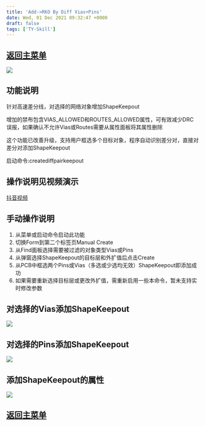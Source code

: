 ```yaml
---
title: 'Add->RKO By Diff Vias+Pins'
date: Wed, 01 Dec 2021 09:32:47 +0000
draft: false
tags: ['TY-Skill']
---
```


[返回主菜单](https://a1024.synology.me:1024/?p=2217)
-----------------------------------------------

![](https://a1024.synology.me:222/images/blog2022/%E9%AB%98%E9%80%9F%E5%B7%AE%E5%88%86%E9%93%BE%E8%B7%AF%E4%BC%98%E5%8C%96%E9%98%BB%E6%8A%97%E4%BC%98%E5%8C%96%20%E6%8E%8F%E7%A9%BA%E9%93%9C%E7%9A%AE%E5%A4%84%E7%90%86.jpg)

功能说明
----

针对高速差分线，对选择的网络对象增加ShapeKeepout

增加的禁布包含VIAS\_ALLOWED和ROUTES\_ALLOWED属性，可有效减少DRC误报，如果确认不允许Vias或Routes需要从属性面板将其属性删除

这个功能已改善升级，支持用户框选多个目标对象，程序自动识别差分对，直接对差分对添加ShapeKeepout

启动命令:creatediffpairkeepout

操作说明见视频演示
---------

[抖音视频](https://v.douyin.com/FTxora2/)

手动操作说明
------

1.  从菜单或启动命令启动此功能
2.  切换Form到第二个标签页Manual Create
3.  从Find面板选择需要被过滤的对象类型Vias或Pins
4.  从弹窗选择ShapeKeepout的目标层和外扩值后点击Create
5.  从PCB中框选两个Pins或Vias（多选或少选均无效）ShapeKeepout即添加成功
6.  如果需要重新选择目标层或更改外扩值，需重新启用一些本命令，暂未支持实时修改参数

对选择的Vias添加ShapeKeepout
----------------------

![](https://a1024.synology.me:222/images/blog2022/creatediffpairkeepoutvia.gif)

对选择的Pins添加ShapeKeepout
----------------------

![](https://a1024.synology.me:222/images/blog2022/creatediffpairkeepoutpin.gif)

添加ShapeKeepout的属性
-----------------

![](https://a1024.synology.me:222/images/blog2022/creatediffpairkeepoutshuxing.gif)

[返回主菜单](https://a1024.synology.me:1024/?p=2217)
-----------------------------------------------